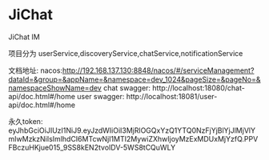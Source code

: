 # JiChat
JiChat IM

项目分为 userService,discoveryService,chatService,notificationService

文档地址:
    nacos:http://192.168.137.130:8848/nacos/#/serviceManagement?dataId=&group=&appName=&namespace=dev_1024&pageSize=&pageNo=&namespaceShowName=dev
    chat swagger: http://localhost:18080/chat-api/doc.html#/home
    user swagger: http://localhost:18081/user-api/doc.html#/home


永久token: eyJhbGciOiJIUzI1NiJ9.eyJzdWIiOiI3MjRlOGQxYzQ1YTQ0NzFjYjBlYjJlMjVlYmIwMzkzNiIsImlhdCI6MTcwNjI1MTI2MywiZXhwIjoyMzExMDUxMjYzfQ.PPVFBczuHKjue015_9SS8kEN2tvoIDV-5WS8tCQuWLY